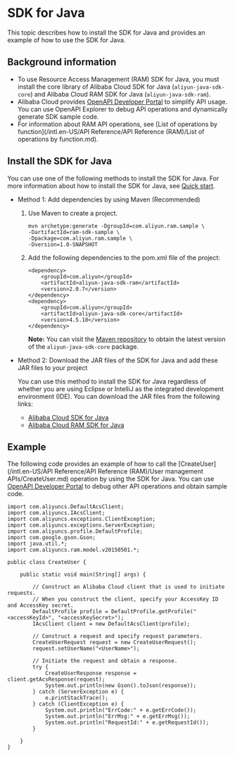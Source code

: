 # SDK for Java

This topic describes how to install the SDK for Java and provides an example of how to use the SDK for Java.

## Background information

-   To use Resource Access Management \(RAM\) SDK for Java, you must install the core library of Alibaba Cloud SDK for Java \(`aliyun-java-sdk-core`\) and Alibaba Cloud RAM SDK for Java \(`aliyun-java-sdk-ram`\).
-   Alibaba Cloud provides [OpenAPI Developer Portal](https://next.api.aliyun.com/api/Ram) to simplify API usage. You can use OpenAPI Explorer to debug API operations and dynamically generate SDK sample code.
-   For information about RAM API operations, see [List of operations by function](/intl.en-US/API Reference/API Reference (RAM)/List of operations by function.md).

## Install the SDK for Java

You can use one of the following methods to install the SDK for Java. For more information about how to install the SDK for Java, see [Quick start]().

-   Method 1: Add dependencies by using Maven \(Recommended\)
    1.  Use Maven to create a project.

        ```
        mvn archetype:generate -DgroupId=com.aliyun.ram.sample \
        -DartifactId=ram-sdk-sample \
        -Dpackage=com.aliyun.ram.sample \
        -Dversion=1.0-SNAPSHOT
        ```

    2.  Add the following dependencies to the pom.xml file of the project:

        ```
        <dependency>
            <groupId>com.aliyun</groupId>
            <artifactId>aliyun-java-sdk-ram</artifactId>
            <version>2.0.7</version>
        </dependency>
        <dependency>
            <groupId>com.aliyun</groupId>
            <artifactId>aliyun-java-sdk-core</artifactId>
            <version>4.5.18</version>
        </dependency>
        ```

        **Note:** You can visit the [Maven repository](https://mvnrepository.com/artifact/com.aliyun/aliyun-java-sdk-core) to obtain the latest version of the `aliyun-java-sdk-core` package.

-   Method 2: Download the JAR files of the SDK for Java and add these JAR files to your project

    You can use this method to install the SDK for Java regardless of whether you are using Eclipse or IntelliJ as the integrated development environment \(IDE\). You can download the JAR files from the following links:

    -   [Alibaba Cloud SDK for Java](https://mvnrepository.com/artifact/com.aliyun/aliyun-java-sdk-core)
    -   [Alibaba Cloud RAM SDK for Java](https://mvnrepository.com/artifact/com.aliyun/aliyun-java-sdk-ram)

## Example

The following code provides an example of how to call the [CreateUser](/intl.en-US/API Reference/API Reference (RAM)/User management APIs/CreateUser.md) operation by using the SDK for Java. You can use [OpenAPI Developer Portal](https://next.api.aliyun.com/api/Ram) to debug other API operations and obtain sample code.

```
import com.aliyuncs.DefaultAcsClient;
import com.aliyuncs.IAcsClient;
import com.aliyuncs.exceptions.ClientException;
import com.aliyuncs.exceptions.ServerException;
import com.aliyuncs.profile.DefaultProfile;
import com.google.gson.Gson;
import java.util.*;
import com.aliyuncs.ram.model.v20150501.*;

public class CreateUser {

    public static void main(String[] args) {
        
        // Construct an Alibaba Cloud client that is used to initiate requests.
        // When you construct the client, specify your AccessKey ID and AccessKey secret.
        DefaultProfile profile = DefaultProfile.getProfile("<accessKeyId>", "<accessKeySecret>");
        IAcsClient client = new DefaultAcsClient(profile);
        
        // Construct a request and specify request parameters.
        CreateUserRequest request = new CreateUserRequest();
        request.setUserName("<UserName>");
        
        // Initiate the request and obtain a response.
        try {
            CreateUserResponse response = client.getAcsResponse(request);
            System.out.println(new Gson().toJson(response));
        } catch (ServerException e) {
            e.printStackTrace();
        } catch (ClientException e) {
            System.out.println("ErrCode:" + e.getErrCode());
            System.out.println("ErrMsg:" + e.getErrMsg());
            System.out.println("RequestId:" + e.getRequestId());
        }

    }
}
```

